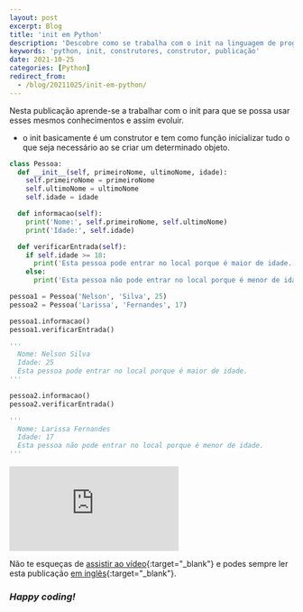 ```yaml
---
layout: post
excerpt: Blog
title: 'init em Python'
description: 'Descobre como se trabalha com o init na linguagem de programação Python. Obtém respostas às tuas dúvidas com a teoria e os exemplos apresentados.'
keywords: 'python, init, construtores, construtor, publicação'
date: 2021-10-25
categories: [Python]
redirect_from:
  - /blog/20211025/init-em-python/
---
```


Nesta publicação aprende-se a trabalhar com o init para que se possa usar esses mesmos conhecimentos e assim evoluir.

- o init basicamente é um construtor e tem como função inicializar tudo o que seja necessário ao se criar um determinado objeto.

```python
class Pessoa:
  def __init__(self, primeiroNome, ultimoNome, idade):
    self.primeiroNome = primeiroNome
    self.ultimoNome = ultimoNome
    self.idade = idade

  def informacao(self):
    print('Nome:', self.primeiroNome, self.ultimoNome)
    print('Idade:', self.idade)

  def verificarEntrada(self):
    if self.idade >= 18:
      print('Esta pessoa pode entrar no local porque é maior de idade.')
    else:
      print('Esta pessoa não pode entrar no local porque é menor de idade.')

pessoa1 = Pessoa('Nelson', 'Silva', 25)
pessoa2 = Pessoa('Larissa', 'Fernandes', 17)

pessoa1.informacao()
pessoa1.verificarEntrada()

'''
  Nome: Nelson Silva
  Idade: 25
  Esta pessoa pode entrar no local porque é maior de idade.
'''

pessoa2.informacao()
pessoa2.verificarEntrada()

'''
  Nome: Larissa Fernandes
  Idade: 17
  Esta pessoa não pode entrar no local porque é menor de idade.
'''
```

<div class="video-container">
  <iframe src="https://www.youtube.com/embed/6a0ZhURjP6s" frameborder="0" allowfullscreen></iframe>
</div>

Não te esqueças de [assistir ao vídeo](https://youtu.be/6a0ZhURjP6s){:target="\_blank"} e podes sempre ler esta publicação [em inglês](https://nelsonsilvadev.com/blog/init-in-python/){:target="\_blank"}.

### _Happy coding!_
